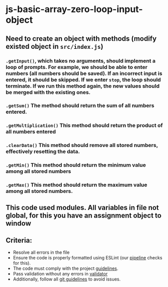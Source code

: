 # js-basic-array-zero-loop-input-object

## Need to create an object with methods (modify existed object in `src/index.js`)

### `.getInput()`, which takes no arguments, should implement a loop of prompts. For example, we should be able to enter numbers (all numbers should be saved). If an incorrect input is entered, it should be skipped. If we enter `stop`, the loop should terminate. If we run this method again, the new values should be merged with the existing ones.

### `.getSum()` The method should return the sum of all numbers entered.

### `.getMultiplication()` This method should return the product of all numbers entered

### `.clearData()` This method should remove all stored numbers, effectively resetting the data.

### `.getMin()` This method should return the minimum value among all stored numbers

### `.getMax()` This method should return the maximum value among all stored numbers.


## This code used modules. All variables in file not global, for this you have an assignment object to window
## Criteria:

- Resolve all errors in the file
- Ensure the code is properly formatted using ESLint (our [pipeline](https://github.com/rammfall-code/guidelines/blob/main/DICTIONARY.md#pipeline-a-pipeline-is-a-sequence-of-automated-steps-that-run-code-checks-it-is-triggered-in-github-after-code-is-pushed-the-pipeline-can-have-three-statuses-pending-checks-are-in-progress-failed-checks-did-not-pass-due-to-issues-like-incorrect-code-errors-or-failed-tests-and-passed-all-checks-were-successful) checks for this).
- The code must comply with the project [guidelines](https://github.com/rammfall-code/guidelines/blob/main/JS.md).
- Pass validation without any errors in [validator](https://validator.w3.org/nu/)
- Additionally, follow all [git guidelines](https://github.com/rammfall-code/guidelines/blob/main/GIT.md) to avoid issues.
